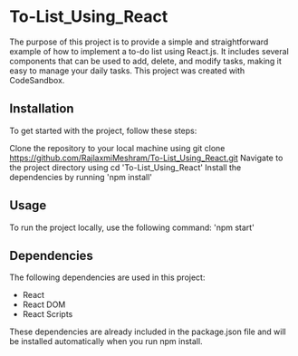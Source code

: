 # To-List_Using_React
The purpose of this project is to provide a simple and straightforward example of how to implement a to-do list using React.js. It includes several components that can be used to add, delete, and modify tasks, making it easy to manage your daily tasks.
This project was created with CodeSandbox.

## Installation
To get started with the project, follow these steps:

Clone the repository to your local machine using git clone https://github.com/RajlaxmiMeshram/To-List_Using_React.git
Navigate to the project directory using cd 'To-List_Using_React'
Install the dependencies by running 'npm install'

## Usage
To run the project locally, use the following command:
'npm start'

## Dependencies
The following dependencies are used in this project:

- React
- React DOM
- React Scripts

These dependencies are already included in the package.json file and will be installed automatically when you run npm install.

